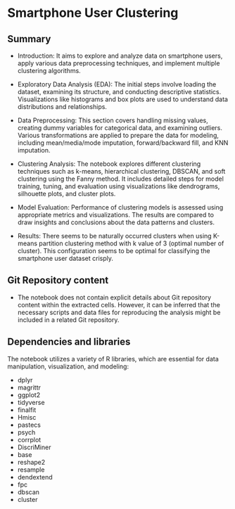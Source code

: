 # Smartphone User Clustering

## Summary

- Introduction: It aims to explore and analyze data on smartphone users, apply various data preprocessing techniques, and implement multiple clustering algorithms.
  
- Exploratory Data Analysis (EDA): The initial steps involve loading the dataset, examining its structure, and conducting descriptive statistics. Visualizations like histograms and box plots are used to understand data distributions and relationships.

- Data Preprocessing: This section covers handling missing values, creating dummy variables for categorical data, and examining outliers. Various transformations are applied to prepare the data for modeling, including mean/media/mode imputation, forward/backward fill, and KNN imputation.

- Clustering Analysis: The notebook explores different clustering techniques such as k-means, hierarchical clustering, DBSCAN, and soft clustering using the Fanny method. It includes detailed steps for model training, tuning, and evaluation using visualizations like dendrograms, silhouette plots, and cluster plots.

- Model Evaluation: Performance of clustering models is assessed using appropriate metrics and visualizations. The results are compared to draw insights and conclusions about the data patterns and clusters.

- Results: There seems to be naturally occurred clusters when using K-means partition clustering method with k value of 3 (optimal number of cluster). This configuration seems to be optimal for classifying the smartphone user dataset crisply.

## Git Repository content

- The notebook does not contain explicit details about Git repository content within the extracted cells. However, it can be inferred that the necessary scripts and data files for reproducing the analysis might be included in a related Git repository.

## Dependencies and libraries

The notebook utilizes a variety of R libraries, which are essential for data manipulation, visualization, and modeling:

- dplyr
- magrittr
- ggplot2
- tidyverse
- finalfit
- Hmisc
- pastecs
- psych
- corrplot
- DiscriMiner
- base
- reshape2
- resample
- dendextend
- fpc	
- dbscan
- cluster
